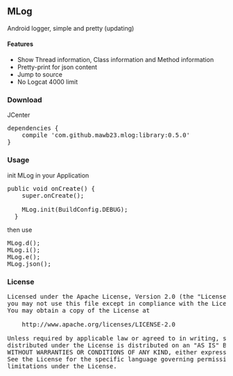 ## MLog

Android logger, simple and pretty (updating)

#### Features

- Show Thread information, Class information and Method information
- Pretty-print for json content
- Jump to source
- No Logcat 4000 limit

### Download

JCenter

<pre>
dependencies {
    compile 'com.github.mawb23.mlog:library:0.5.0'
}
</pre>

### Usage

init MLog in your Application

<pre>
public void onCreate() {
    super.onCreate();

    MLog.init(BuildConfig.DEBUG);
  }
</pre>

then use

<pre>
MLog.d();
MLog.i();
MLog.e();
MLog.json();
</pre>

### License

<pre>
Licensed under the Apache License, Version 2.0 (the "License");
you may not use this file except in compliance with the License.
You may obtain a copy of the License at

    http://www.apache.org/licenses/LICENSE-2.0

Unless required by applicable law or agreed to in writing, software
distributed under the License is distributed on an "AS IS" BASIS,
WITHOUT WARRANTIES OR CONDITIONS OF ANY KIND, either express or implied.
See the License for the specific language governing permissions and
limitations under the License.
</pre>